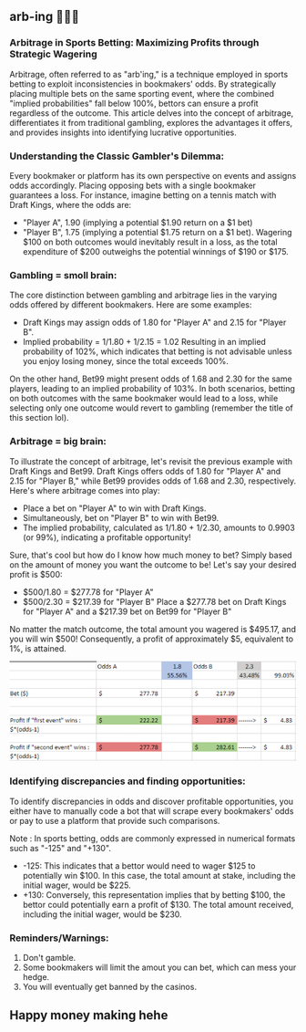 ## arb-ing 🤑🤑🤑

### Arbitrage in Sports Betting: Maximizing Profits through Strategic Wagering

Arbitrage, often referred to as "arb'ing," is a technique employed in sports betting to exploit inconsistencies in bookmakers' odds. By strategically placing multiple bets on the same sporting event, where the combined "implied probabilities" fall below 100%, bettors can ensure a profit regardless of the outcome. This article delves into the concept of arbitrage, differentiates it from traditional gambling, explores the advantages it offers, and provides insights into identifying lucrative opportunities.

### Understanding the Classic Gambler's Dilemma:
Every bookmaker or platform has its own perspective on events and assigns odds accordingly. Placing opposing bets with a single bookmaker guarantees a loss. For instance, imagine betting on a tennis match with Draft Kings, where the odds are:
- "Player A", 1.90 (implying a potential $1.90 return on a $1 bet) 
- "Player B", 1.75 (implying a potential $1.75 return on a $1 bet). 
Wagering $100 on both outcomes would inevitably result in a loss, as the total expenditure of $200 outweighs the potential winnings of $190 or $175.

### Gambling = smoll brain:
The core distinction between gambling and arbitrage lies in the varying odds offered by different bookmakers. 
Here are some examples:
- Draft Kings may assign odds of 1.80 for "Player A" and 2.15 for "Player B".
- Implied probability = 1/1.80 + 1/2.15 = 1.02
Resulting in an implied probability of 102%, which indicates that betting is not advisable unless you enjoy losing money, since the total exceeds 100%.

On the other hand, Bet99 might present odds of 1.68 and 2.30 for the same players, leading to an implied probability of 103%. In both scenarios, betting on both outcomes with the same bookmaker would lead to a loss, while selecting only one outcome would revert to gambling (remember the title of this section lol).

### Arbitrage = big brain:
To illustrate the concept of arbitrage, let's revisit the previous example with Draft Kings and Bet99. Draft Kings offers odds of 1.80 for "Player A" and 2.15 for "Player B," while Bet99 provides odds of 1.68 and 2.30, respectively. Here's where arbitrage comes into play:
- Place a bet on "Player A" to win with Draft Kings.
- Simultaneously, bet on "Player B" to win with Bet99.
- The implied probability, calculated as 1/1.80 + 1/2.30, amounts to 0.9903 (or 99%), indicating a profitable opportunity!

Sure, that's cool but how do I know how much money to bet?
Simply based on the amount of money you want the outcome to be!
Let's say your desired profit is $500:
- $500/1.80 = $277.78 for "Player A"
- $500/2.30 = $217.39 for "Player B"
Place a $277.78 bet on Draft Kings for "Player A" and a $217.39 bet on Bet99 for "Player B"

No matter the match outcome, the total amount you wagered is $495.17, and you will win $500!
Consequently, a profit of approximately $5, equivalent to 1%, is attained.

![](https://github.com/auclaij/arb-ing/blob/main/arbing-visual.PNG)

 
### Identifying discrepancies and finding opportunities:
To identify discrepancies in odds and discover profitable opportunities, you either have to manually code a bot that will scrape every bookmakers' odds or pay to use a platform that provide such comparisons. 

Note : In sports betting, odds are commonly expressed in numerical formats such as "-125" and "+130".
- -125: This indicates that a bettor would need to wager $125 to potentially win $100. In this case, the total amount at stake, including the initial wager, would be $225.
- +130: Conversely, this representation implies that by betting $100, the bettor could potentially earn a profit of $130. The total amount received, including the initial wager, would be $230.

### Reminders/Warnings:
1. Don't gamble.
2. Some bookmakers will limit the amout you can bet, which can mess your hedge.
3. You will eventually get banned by the casinos.


## Happy money making hehe
